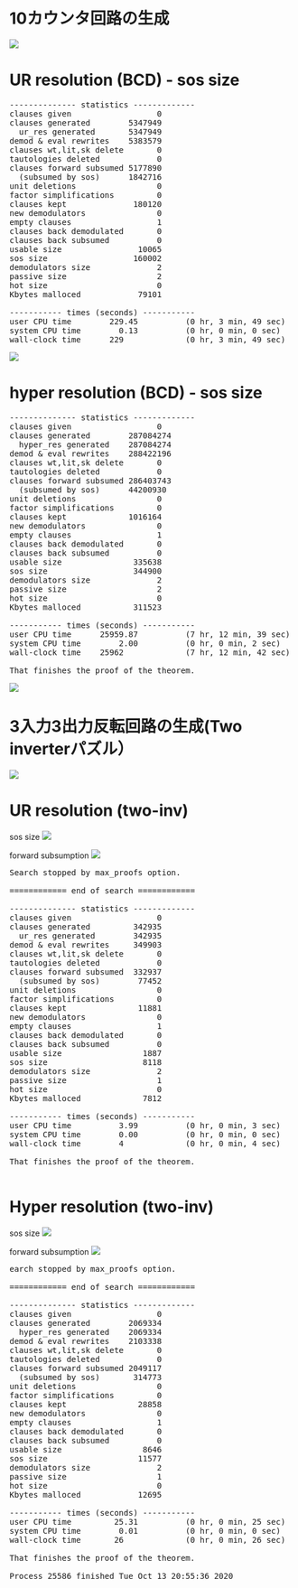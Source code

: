 # 10カウンタ回路の生成

<img src="Decimal counter.png"> 

# UR resolution (BCD) - sos size

<pre>
-------------- statistics -------------
clauses given                  0
clauses generated        5347949
  ur_res generated       5347949
demod & eval rewrites    5383579
clauses wt,lit,sk delete       0
tautologies deleted            0
clauses forward subsumed 5177890
  (subsumed by sos)      1842716
unit deletions                 0
factor simplifications         0
clauses kept              180120
new demodulators               0
empty clauses                  1
clauses back demodulated       0
clauses back subsumed          0
usable size                10065
sos size                  160002
demodulators size              2
passive size                   2
hot size                       0
Kbytes malloced            79101

----------- times (seconds) -----------
user CPU time        229.45          (0 hr, 3 min, 49 sec)
system CPU time        0.13          (0 hr, 0 min, 0 sec)
wall-clock time      229             (0 hr, 3 min, 49 sec)
</pre>

<img src="plot-decimal-counter-2-inv-ur.png">

# hyper resolution (BCD) - sos size

<pre>
-------------- statistics -------------
clauses given                  0
clauses generated        287084274
  hyper_res generated    287084274
demod & eval rewrites    288422196
clauses wt,lit,sk delete       0
tautologies deleted            0
clauses forward subsumed 286403743
  (subsumed by sos)      44200930
unit deletions                 0
factor simplifications         0
clauses kept             1016164
new demodulators               0
empty clauses                  1
clauses back demodulated       0
clauses back subsumed          0
usable size               335638
sos size                  344900
demodulators size              2
passive size                   2
hot size                       0
Kbytes malloced           311523

----------- times (seconds) -----------
user CPU time      25959.87          (7 hr, 12 min, 39 sec)
system CPU time        2.00          (0 hr, 0 min, 2 sec)
wall-clock time    25962             (7 hr, 12 min, 42 sec)

That finishes the proof of the theorem.
</pre>

<img src="plot-decimal-counter-2-inv-hyper.png">

# 3入力3出力反転回路の生成(Two inverterパズル）

<img src="2-inverter-puzzle.png">

# UR resolution (two-inv) 

sos size
<img src="plot-2-inverter-puzzle-ur.png">

forward subsumption
<img src="for-sub-two-inv-ur.png.png">

<pre>
Search stopped by max_proofs option.

============ end of search ============

-------------- statistics -------------
clauses given                  0
clauses generated         342935
  ur_res generated        342935
demod & eval rewrites     349903
clauses wt,lit,sk delete       0
tautologies deleted            0
clauses forward subsumed  332937
  (subsumed by sos)        77452
unit deletions                 0
factor simplifications         0
clauses kept               11881
new demodulators               0
empty clauses                  1
clauses back demodulated       0
clauses back subsumed          0
usable size                 1887
sos size                    8118
demodulators size              2
passive size                   1
hot size                       0
Kbytes malloced             7812

----------- times (seconds) -----------
user CPU time          3.99          (0 hr, 0 min, 3 sec)
system CPU time        0.00          (0 hr, 0 min, 0 sec)
wall-clock time        4             (0 hr, 0 min, 4 sec)

That finishes the proof of the theorem.

</pre>

# Hyper resolution (two-inv) 

sos size
<img src="plot-2-inverter-puzzle-hyper.png">

forward subsumption
<img src="for-sub-two-inv-hyper.png.png">

<pre>
earch stopped by max_proofs option.

============ end of search ============

-------------- statistics -------------
clauses given                  0
clauses generated        2069334
  hyper_res generated    2069334
demod & eval rewrites    2103338
clauses wt,lit,sk delete       0
tautologies deleted            0
clauses forward subsumed 2049117
  (subsumed by sos)       314773
unit deletions                 0
factor simplifications         0
clauses kept               28858
new demodulators               0
empty clauses                  1
clauses back demodulated       0
clauses back subsumed          0
usable size                 8646
sos size                   11577
demodulators size              2
passive size                   1
hot size                       0
Kbytes malloced            12695

----------- times (seconds) -----------
user CPU time         25.31          (0 hr, 0 min, 25 sec)
system CPU time        0.01          (0 hr, 0 min, 0 sec)
wall-clock time       26             (0 hr, 0 min, 26 sec)

That finishes the proof of the theorem.

Process 25586 finished Tue Oct 13 20:55:36 2020
</pre>
